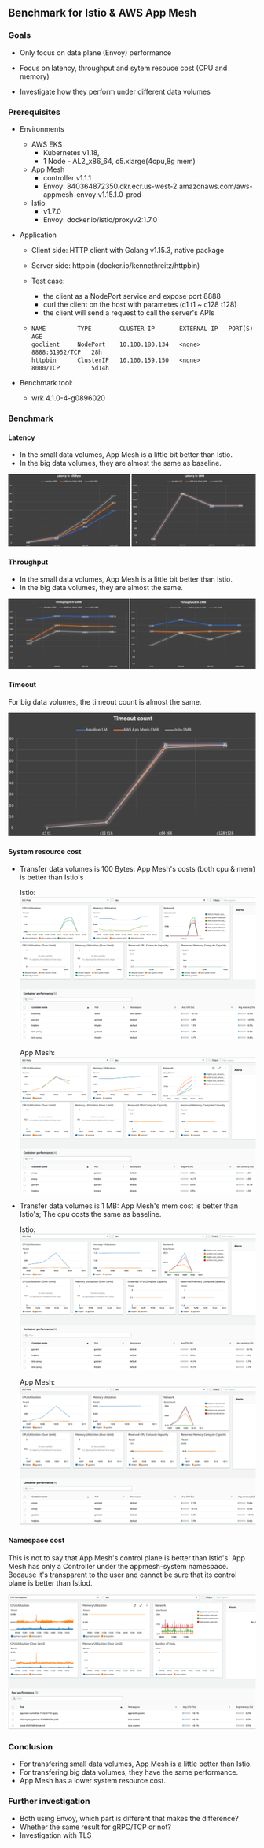 ## Benchmark for Istio & AWS App Mesh

### Goals

- Only focus on data plane (Envoy) performance

- Focus on latency, throughput and sytem resouce cost (CPU and memory)

- Investigate how they perform under different data volumes

### Prerequisites

- Environments
  - AWS EKS
    - Kubernetes v1.18, 
    - 1 Node - AL2_x86_64, c5.xlarge(4cpu,8g mem)
  - App Mesh
    - controller v1.1.1
    - Envoy: 840364872350.dkr.ecr.us-west-2.amazonaws.com/aws-appmesh-envoy:v1.15.1.0-prod
  - Istio
    - v1.7.0
    - Envoy: docker.io/istio/proxyv2:1.7.0
  
- Application

  - Client side: HTTP client with Golang v1.15.3, native package

  - Server side: httpbin (docker.io/kennethreitz/httpbin)

  - Test case: 

    - the client as a NodePort service and expose port 8888
    - curl the client on the host with parametes (c1 t1 ~ c128 t128)
    - the client will send a request to call the server's APIs

  - ```
    NAME         TYPE        CLUSTER-IP       EXTERNAL-IP   PORT(S)          AGE
    goclient     NodePort    10.100.180.134   <none>        8888:31952/TCP   28h
    httpbin      ClusterIP   10.100.159.150   <none>        8000/TCP         5d14h
    ```

- Benchmark tool: 

  - wrk 4.1.0-4-g0896020

### Benchmark

#### Latency

- In the small data volumes, App Mesh is a little bit better than Istio.
- In the big data volumes, they are almost the same as baseline.

![latency](imgs/latency.png)

#### Throughput

- In the small data volumes, App Mesh is a little bit better than Istio.
- In the big data volumes, they are almost the same.

![throughput](imgs/throughput.png)

#### Timeout

For big data volumes, the timeout count is almost the same.

![timeout](imgs/timeout.png)

#### System resource cost

- Transfer data volumes is 100 Bytes: App Mesh's costs (both cpu & mem) is better than Istio's

  Istio:
  ![byte100istio](imgs/byte100istio.png)
  
  App Mesh:
  ![byte100am](imgs/byte100-am-2.png)

- Transfer data volumes is 1 MB: App Mesh's mem cost is better than Istio's; The cpu costs the same as baseline.
  
  Istio:
  ![byte1mistio](imgs/byte1m-istio.png)

  App Mesh:
  ![byte1mam](imgs/byte1m-am-2.png)

#### Namespace cost

This is not to say that App Mesh's control plane is better than Istio's. App Mesh has only a Controller under the appmesh-system namespace. Because it's transparent to the user and cannot be sure that its control plane is better than Istiod.

![namespace-overall](imgs/namespace-overall.png)

### Conclusion

- For transfering small data volumes, App Mesh is a little better than Istio.
- For transfering big data volumes, they have the same performance.
- App Mesh has a lower system resource cost.

### Further investigation

- Both using Envoy, which part is different that makes the difference?
- Whether the same result for gRPC/TCP or not?
- Investigation with TLS